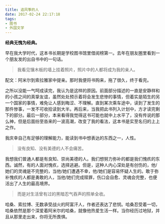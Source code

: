 ```yaml
---
title: 追风筝的人
date: 2017-02-24 22:17:18
tags:
- 图书
- 外国文学
---
```


**经典无愧为经典。**

早在我大学时代，这本书长期是学校图书馆里借阅榜第一。去年在朋友圈里看到一个朋友发的出自书中的一句话。

> 我看见镶木板的墙上挂着照片，照片中的人都将成为我的亲人。

配文：阿米尔到索拉雅家中提亲。那时我便将书购来，拖了很久，终于看完。

之所以没能一气呵成读完，我认为是这样的原因。前面部分描述的一直是安静祥和的小孩之间的真挚友谊，虽然处处预示着将会发生悲惨的事情，但着实是陌生的另一个国家的事情，难免让人感到晦涩、不理解。直到某次乘车途中，读到了发生的那件惨事，一发不可收拾读到大半。再后来，当我把此书列入计划中，方才读完剩下的部分。最后一部分，本来看得我觉得这书可能也就中上水平了，没有传说的那么神，但是后面纷至沓来的一波高潮，改变了我的看法，这本书是实至名归的上上之作。

我庆幸自己有足够的理解能力，能读到书中想表达的东西之一，人性。

> 没有良知、没有美德的人不会痛苦。

我想我们普通人都是有良知、崇尚美德的人。我们想努力弥补的都是我们愧疚的东西。诚然，有的人面对愧疚，选择逃避。但是，这种人内心深处是有创伤的，他/她们的灵魂是不完整的，当他/她们遭遇不幸，他/她们是容易怀疑人生的。敢于弥补愧疚的人都是勇敢的人，当他/她们完成赎罪，伤口会自愈、灵魂会完整，也便活出了人生的最高境界。

> 而是对生活曾有过的黑暗忍气吞声的照单全收。

哈桑、索拉博、无数承受战火的阿富汗人，作者还表达了悲悯。哈桑忍受着一切，哈桑依然是那个深爱着阿米尔的哈桑，就像他热爱生活一样。当你经历过地狱，并且从那里走出来，你将无所畏惧。
